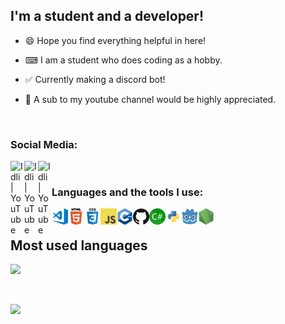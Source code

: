 ## I'm a student and a developer!

- 😄 Hope you find everything helpful in here!

- ⌨ I am a student who does coding as a hobby.

- ✅ Currently making a discord bot!

- 💖 A sub to my youtube channel would be highly appreciated.

<br />

### Social Media:

[<img align="left" alt="Idli | YouTube" width="22px" src="https://cdn.jsdelivr.net/npm/simple-icons@v3/icons/youtube.svg" />][youtube]
[<img align="left" alt="Idli | YouTube" width="22px" src="https://cdn.jsdelivr.net/npm/simple-icons@v3/icons/discord.svg" />][discord]
[<img align="left" alt="Idli | YouTube" width="22px" src="https://cdn.jsdelivr.net/npm/simple-icons@v3/icons/reddit.svg" />][reddit]
<br />

### Languages and the tools I use:

[<img align="left" alt="Visual Studio Code" width="26px" src="https://raw.githubusercontent.com/github/explore/80688e429a7d4ef2fca1e82350fe8e3517d3494d/topics/visual-studio-code/visual-studio-code.png" />][youtube]
[<img align="left" alt="HTML5" width="26px" src="https://raw.githubusercontent.com/github/explore/80688e429a7d4ef2fca1e82350fe8e3517d3494d/topics/html/html.png" />][youtube]
[<img align="left" alt="CSS3" width="26px" src="https://raw.githubusercontent.com/github/explore/80688e429a7d4ef2fca1e82350fe8e3517d3494d/topics/css/css.png" />][youtube]

[<img align="left" alt="JavaScript" width="26px" src="https://raw.githubusercontent.com/github/explore/80688e429a7d4ef2fca1e82350fe8e3517d3494d/topics/javascript/javascript.png" />][youtube]
[<img align="left" alt="C++" width="26px" src="https://raw.githubusercontent.com/github/explore/80688e429a7d4ef2fca1e82350fe8e3517d3494d/topics/cpp/cpp.png" />][cpp]

[<img align="left" alt="GitHub" width="26px" src="https://raw.githubusercontent.com/github/explore/78df643247d429f6cc873026c0622819ad797942/topics/github/github.png" />][youtube]

[<img align="left" alt="C#" width="26px" src="https://raw.githubusercontent.com/github/explore/80688e429a7d4ef2fca1e82350fe8e3517d3494d/topics/csharp/csharp.png" />][cs]

[<img align="left" alt="Python" width="26px" src="https://raw.githubusercontent.com/github/explore/80688e429a7d4ef2fca1e82350fe8e3517d3494d/topics/python/python.png" />][youtube]

[<img align="left" alt="godot" width="26px" src="https://raw.githubusercontent.com/github/explore/80688e429a7d4ef2fca1e82350fe8e3517d3494d/topics/godot/godot.png" />][godot]

[<img align="left" alt="godot" width="26px" src="https://raw.githubusercontent.com/github/explore/80688e429a7d4ef2fca1e82350fe8e3517d3494d/topics/nodejs/nodejs.png" />][youtube]

<br />


## Most used languages
[![](https://github-readme-stats.vercel.app/api/top-langs/?username=Idlidev&show_icons=true&theme=dark)]()

<br />

[![](https://github-readme-stats.vercel.app/api?username=Idlidev&theme=dark)]()

<br />

[youtube]: https://www.youtube.com/Idlidev
[godot]: https://www.youtube.com/watch?v=k9dimAs8J3Y&list=PLPwTS9YN_9qZBt8O8TFB9_TlFNJJsvaGD
[cs]: https://www.youtube.com/watch?v=mUVsclg5lz8&list=PLPwTS9YN_9qYW3SIjzxI5ML6Z6pSLk7lj
[cpp]: https://www.youtube.com/watch?v=CxXDhKL7dX4&list=PLPwTS9YN_9qa5_tfVMp0RA4tZ0qpIOAWx
[discord]: https://discord.gg/zFCBfRF
[reddit]: https://reddit.com/u/Idli_codes

</details>
